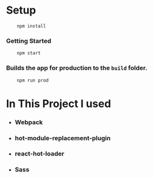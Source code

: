 # Setup
```
    npm install
```
### Getting Started
```
    npm start
```
### Builds the app for production to the ``` build ``` folder.
```
    npm run prod
```
# In This Project I used

* <h3>Webpack</h3>
* <h3>hot-module-replacement-plugin</h3>
* <h3>react-hot-loader</h3>
* <h3>Sass</h3>